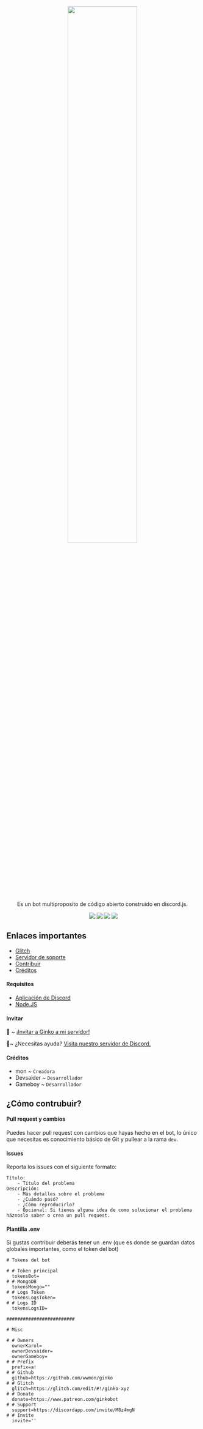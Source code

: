<p align="center"><img width=60% src="https://i.imgur.com/ENeGsaK.png"><br>Es un bot multiproposito de código abierto construido en discord.js.</p>

&nbsp;&nbsp;&nbsp;&nbsp;&nbsp;&nbsp;&nbsp;&nbsp;&nbsp;&nbsp;&nbsp;&nbsp;&nbsp;&nbsp;&nbsp;&nbsp;&nbsp;&nbsp;&nbsp;&nbsp;&nbsp;&nbsp;&nbsp;&nbsp;&nbsp;&nbsp;&nbsp;&nbsp;&nbsp;&nbsp;&nbsp;&nbsp;&nbsp;&nbsp;&nbsp;&nbsp;&nbsp;&nbsp;&nbsp;&nbsp;&nbsp;&nbsp;&nbsp;&nbsp;&nbsp;&nbsp;&nbsp;&nbsp;&nbsp;&nbsp;&nbsp;&nbsp;&nbsp;&nbsp;
[![](https://img.shields.io/github/issues/wwmon/ginko)](https://github.com/wwmon/ginko/issues)
[![](https://img.shields.io/github/forks/wwmon/ginko)](https://github.com/wwmon/ginko/network/members)
[![](https://img.shields.io/github/stars/wwmon/ginko)](https://github.com/wwmon/ginko/stargazers)
![](https://img.shields.io/github/license/wwmon/ginko)

## Enlaces importantes

- [Glitch](https://glitch.com/edit/#!/ginko-xyz)
- [Servidor de soporte](https://ginko-xyz.glitch.me/support)
- [Contribuir](https://ginko-xyz.glitch.me/donate/patreon)
- [Créditos](##créditos)

#### Requisitos

- [Aplicación de Discord](https://discordapp.com/developers/applications/)
- [Node.JS](https://nodejs.org)

#### Invitar

🔗 ~ [¡Invitar a Ginko a mi servidor!](https://ginko-xyz.glitch.me/invite)

🤝~ ¿Necesitas ayuda? [Visita nuestro servidor de Discord.](https://ginko-xyz.glitch.me/support)

#### Créditos

- mon ~ `Creadora`
- Devsaider ~ `Desarrollador`
- Gameboy ~ `Desarrollador`

## ¿Cómo contrubuir?

#### Pull request y cambios

Puedes hacer pull request con cambios que hayas hecho en el bot, lo único que necesitas es conocimiento básico de Git y pullear a la rama `dev`.

#### Issues

Reporta los issues con el siguiente formato:

```
Título:
    - Título del problema
Descripción:
    - Más detalles sobre el problema
    - ¿Cuándo pasó?
    - ¿Cómo reproducirlo?
    - Opcional: Si tienes alguna idea de como solucionar el problema háznoslo saber o crea un pull request.
```

#### Plantilla .env

Si gustas contribuir deberás tener un .env (que es donde se guardan datos globales importantes, como el token del bot)

```
# Tokens del bot

# # Token principal
  tokensBot=
# # MongoDB
  tokensMongo=""
# # Logs Token
  tokensLogsToken=
# # Logs ID
  tokensLogsID=

#########################

# Misc

# # Owners
  ownerKarol=
  ownerDevsaider=
  ownerGameboy=
# # Prefix
  prefix=a!
# # Github
  github=https://github.com/wwmon/ginko
# # Glitch
  glitch=https://glitch.com/edit/#!/ginko-xyz
# # Donate
  donate=https://www.patreon.com/ginkobot
# # Support
  support=https://discordapp.com/invite/M8z4mgN
# # Invite
  invite=''
```
